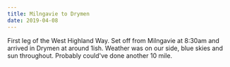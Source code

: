 ```yaml
---
title: Milngavie to Drymen
date: 2019-04-08
---
```


First leg of the West Highland Way. Set off from Milngavie at 8:30am and arrived in Drymen at around 1ish. Weather was on our side, blue skies and sun throughout. Probably could've done another 10 mile.
